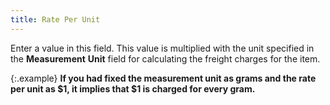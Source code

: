```yaml
---
title: Rate Per Unit
---
```



Enter a value in this field. This value is multiplied with the unit  specified in the **Measurement** **Unit** field for calculating the freight  charges for the item.


{:.example}
**If you had fixed the measurement unit as grams  and the rate per unit as $1, it implies that $1 is charged for every gram.**
